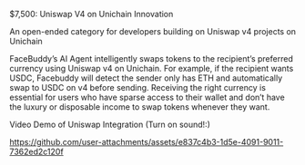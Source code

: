 $7,500: Uniswap V4 on Unichain Innovation

An open-ended category for developers building on Uniswap v4 projects on Unichain

FaceBuddy’s AI Agent intelligently swaps tokens to the recipient’s preferred currency using Uniswap v4 on Unichain. For example, if the recipient wants USDC, Facebuddy will detect the sender only has ETH and automatically swap to USDC on v4 before sending. Receiving the right currency is essential for users who have sparse access to their wallet and don’t have the luxury or disposable income to swap tokens whenever they want.

Video Demo of Uniswap Integration (Turn on sound!:)

https://github.com/user-attachments/assets/e837c4b3-1d5e-4091-9011-7362ed2c120f

